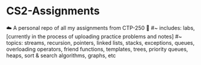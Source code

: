 # CS2-Assignments
☁️ A personal repo of all my assignments from CTP-250 💖
#~ includes: labs, [currently in the process of uploading practice problems and notes] #~ topics: streams, recursion, pointers, linked lists, stacks, exceptions, queues, overloading operators, friend functions, templates, trees, priority queues, heaps, sort & search algorithms, graphs, etc
